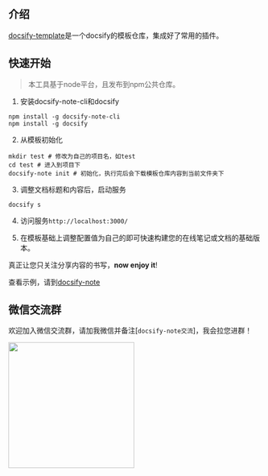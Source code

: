 ## 介绍
[docsify-template](https://github.com/mg0324/docsify-template.git)是一个docsify的模板仓库，集成好了常用的插件。

## 快速开始
> 本工具基于node平台，且发布到npm公共仓库。
1. 安装docsify-note-cli和docsify
``` shell
npm install -g docsify-note-cli
npm install -g docsify
```
2. 从模板初始化
``` shell
mkdir test # 修改为自己的项目名，如test
cd test # 进入到项目下
docsify-note init # 初始化，执行完后会下载模板仓库内容到当前文件夹下
```
3. 调整文档标题和内容后，启动服务
``` shell
docsify s
```
4. 访问服务`http://localhost:3000/`

5. 在模板基础上调整配置值为自己的即可快速构建您的在线笔记或文档的基础版本。

真正让您只关注分享内容的书写，**now enjoy it**! 

查看示例，请到[docsify-note](https://mgang.gitee.io/docsify-note/)

## 微信交流群
欢迎加入微信交流群，请加我微信并备注[`docsify-note交流`]，我会拉您进群！

<img style="width:250px;" src="https://mg.meiflower.top/oss/docsify-note/mango-wx.jpeg">
